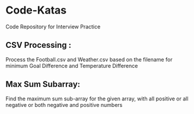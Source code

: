Code-Katas
==========

Code Repository for Interview Practice

CSV Processing :
----------------

Process the Football.csv and Weather.csv based on the filename for minimum Goal Difference and Temperature Difference

Max Sum Subarray:
-----------------

Find the maximum sum sub-array for the given array, with all positive or all negative or both negative and positive
numbers
